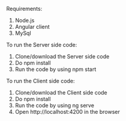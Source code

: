 Requirements:
1. Node.js
2. Angular client 
3. MySql

To run the Server side code:
1. Clone/download the Server side code
2. Do npm install
3. Run the code by using npm start


To run the Client side code:
1. Clone/download the Client side code
2. Do npm install
3. Run the code by using ng serve
4. Open http://localhost:4200 in the browser

